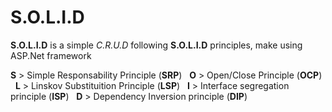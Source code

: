 # S.O.L.I.D

**S.O.L.I.D** is a simple _C.R.U.D_ following **S.O.L.I.D** principles, make using ASP.Net framework

**S** > Simple Responsability Principle (**SRP**)
&nbsp;
**O** > Open/Close Principle (**OCP**)
&nbsp;
**L** > Linskov Substituition Principle (**LSP**)
&nbsp;
**I** > Interface segregation principle (**ISP**)
&nbsp;
**D** > Dependency Inversion principle (**DIP**)  